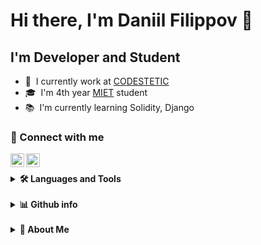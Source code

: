 ﻿# Hi there, I'm Daniil Filippov 👋

## I'm Developer and Student

- 🔧 &nbsp;I currently work at [CODESTETIC][codestetic]
- 🎓 &nbsp;I'm 4th year [MIET][miet] student
- 📚 &nbsp;I'm currently learning Solidity, Django

### 🔗 Connect with me

[<img align="left" alt="danil_lans | Telegram" width="22px" src="https://cdn.jsdelivr.net/npm/simple-icons@6.8.0/icons/telegram.svg"/>][telegram]
[<img align="left" alt="danil_lans | Habr career" width="22px" src="https://cdn.jsdelivr.net/npm/simple-icons@6.8.0/icons/habr.svg"/> ][career.habr]

&nbsp;&nbsp;

<details>
  <summary><b>🛠️ Languages and Tools</b></summary>
  <br/>

  [<img align="left" alt="Visual Studio Code" width="26px" src="https://cdn.jsdelivr.net/npm/simple-icons@6.8.0/icons/visualstudiocode.svg" />][code.visualstudio]
  [<img align="left" alt="HTML5" width="26px" src="https://cdn.jsdelivr.net/npm/simple-icons@6.8.0/icons/html5.svg" />][html5]
  [<img align="left" alt="CSS3" width="26px" src="https://cdn.jsdelivr.net/npm/simple-icons@6.8.0/icons/css3.svg" />][css3]
  [<img align="left" alt="Bootstrap" width="26px" src="https://cdn.jsdelivr.net/npm/simple-icons@6.8.0/icons/bootstrap.svg" />][bootstrap]
  [<img align="left" alt="Sass" width="26px" src="https://cdn.jsdelivr.net/npm/simple-icons@6.8.0/icons/sass.svg" />][sass]
  [<img align="left" alt="JavaScript" width="26px" src="https://cdn.jsdelivr.net/npm/simple-icons@6.8.0/icons/javascript.svg" />][javascript]
  [<img align="left" alt="TypeScript" width="26px" src="https://cdn.jsdelivr.net/npm/simple-icons@6.8.0/icons/typescript.svg" />][typescriptlang]
  [<img align="left" alt="React" width="26px" src="https://cdn.jsdelivr.net/npm/simple-icons@6.8.0/icons/react.svg" />][reactjs]
  [<img align="left" alt="Next.Js" width="26px" src="https://cdn.jsdelivr.net/npm/simple-icons@6.8.0/icons/nextdotjs.svg" />][nextjs]
  [<img align="left" alt="GraphQL" width="26px" src="https://cdn.jsdelivr.net/npm/simple-icons@6.8.0/icons/graphql.svg" />][graphql]
  [<img align="left" alt="Appolo GraphQL" width="26px" src="https://cdn.jsdelivr.net/npm/simple-icons@6.8.0/icons/apollographql.svg" />][apollographql]
  [<img align="left" alt="Node.js" width="26px" src="https://cdn.jsdelivr.net/npm/simple-icons@6.8.0/icons/nodedotjs.svg" />][nodejs]
  [<img align="left" alt="Python" width="26px" src="https://cdn.jsdelivr.net/npm/simple-icons@6.8.0/icons/python.svg" />][python]
  [<img align="left" alt="Csharp" width="26px" src="https://cdn.jsdelivr.net/npm/simple-icons@6.8.0/icons/csharp.svg" />][csharp]
  [<img align="left" alt="Git" width="26px" src="https://cdn.jsdelivr.net/npm/simple-icons@6.8.0/icons/git.svg" />][git]
  [<img align="left" alt="Terminal" width="26px" src="https://cdn.jsdelivr.net/npm/simple-icons@6.8.0/icons/windowsterminal.svg" />][ubuntu]
  [<img align="left" alt="Grafana" width="26px" src="https://cdn.jsdelivr.net/npm/simple-icons@6.8.0/icons/grafana.svg" />][grafana]
  [<img align="left" alt="Docker" width="26px" src="https://cdn.jsdelivr.net/npm/simple-icons@6.8.0/icons/docker.svg" />][docker]
  [<img align="left" alt="Mocha" width="26px" src="https://cdn.jsdelivr.net/npm/simple-icons@6.8.0/icons/mocha.svg" />][mocha]
  [<img align="left" alt="Chai" width="26px" src="https://cdn.jsdelivr.net/npm/simple-icons@6.8.0/icons/chai.svg" />][chai]
  [<img align="left" alt="Jest" width="26px" src="https://cdn.jsdelivr.net/npm/simple-icons@6.8.0/icons/jest.svg" />][jest]
  [<img align="left" alt="Kibana" width="26px" src="https://cdn.jsdelivr.net/npm/simple-icons@6.8.0/icons/kibana.svg" />][kibana]
  [<img align="left" alt="Postman" width="26px" src="https://cdn.jsdelivr.net/npm/simple-icons@6.8.0/icons/postman.svg" />][postman]
  [<img align="left" alt="GitHub" width="26px" src="https://cdn.jsdelivr.net/npm/simple-icons@6.8.0/icons/github.svg" />][github]
  <br/>
</details>
<br/>
<details>
  <summary><b>📊 Github info</b></summary>
  <br/>
  
  ![Anurag's GitHub stats](https://github-readme-stats.vercel.app/api?username=euphoretic&count_private=true&hide=stars,issues&show_icons=true)

  [![Top Langs](https://github-readme-stats.vercel.app/api/top-langs/?username=euphoretic&layout=compact&langs_count=8)](https://github.com/anuraghazra/github-readme-stats)
  
  [![codewars](https://www.codewars.com/users/euphoretic/badges/large)](https://www.codewars.com/users/euphoretic)
  
  [![KnlnKS's LeetCode stats](https://leetcode-stats-six.vercel.app/api?username=euphoretic)](https://github.com/KnlnKS/leetcode-stats)


  ![](https://github.com/euphoretic/euphoretic/blob/main/github-user-contribution.svg)

</details>
<br/>
<details>
  <summary><b>🧗 About Me</b></summary>
  <br/>
  Add later 🥁
</details>
 
[github]: https://github.com/euphoretic
[codestetic]: https://codestetic.com/
[miet]: https://www.miet.ru/
[telegram]: https://t.me/danil_lans
[career.habr]: https://career.habr.com/euphoretic
[code.visualstudio]: https://code.visualstudio.com/
[html5]: https://www.w3.org/TR/2008/WD-html5-20080122/
[css3]: https://www.w3.org/TR/2001/WD-css3-roadmap-20010523/
[bootstrap]: https://getbootstrap.com/
[sass]: https://sass-scss.ru/
[javascript]: https://www.javascript.com/
[typescriptlang]: https://www.typescriptlang.org/
[reactjs]: https://reactjs.org/
[nextjs]: https://nextjs.org/
[graphql]: https://graphql.org/
[apollographql]: https://www.apollographql.com/
[nodejs]: https://nodejs.org/en/
[python]: https://www.python.org/
[csharp]: https://docs.microsoft.com/en-us/dotnet/csharp/
[git]: https://git-scm.com/
[ubuntu]: https://ubuntu.com/
[grafana]: https://grafana.com
[docker]: https://docker.com
[mocha]: https://mochajs.org/
[chai]: https://www.chaijs.com/
[jest]: https://jestjs.io/
[kibana]: https://www.elastic.co/kibana/
[postman]: https://www.postman.com/

